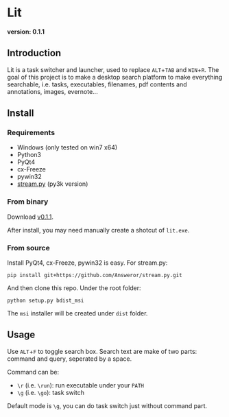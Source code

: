 # Lit

**version: 0.1.1**

## Introduction

Lit is a task switcher and launcher, used to replace `ALT`+`TAB` and `WIN`+`R`. The goal of this project is to make a desktop search platform to make everything searchable, i.e. tasks, executables, filenames, pdf contents and annotations, images, evernote...

## Install

### Requirements

* Windows (only tested on win7 x64)
* Python3
* PyQt4
* cx-Freeze
* pywin32
* [stream.py](http://github.com/Answeror/stream.py) (py3k version)

### From binary

Download [v0.1.1](http://dl.answeror.com/u/3450602/lit-0.1.1-win32.msi).

After install, you may need manually create a shotcut of `lit.exe`.

### From source

Install PyQt4, cx-Freeze, pywin32 is easy. For stream.py:

```
pip install git+https://github.com/Answeror/stream.py.git
```

And then clone this repo. Under the root folder:

```
python setup.py bdist_msi
```

The `msi` installer will be created under `dist` folder.

## Usage

Use `ALT`+`F` to toggle search box. Search text are make of two parts: command and query, seperated by a space.

Command can be:

* `\r` (i.e. `\run`): run executable under your `PATH`
* `\g` (i.e. `\go`): task switch

Default mode is `\g`, you can do task switch just without command part.
